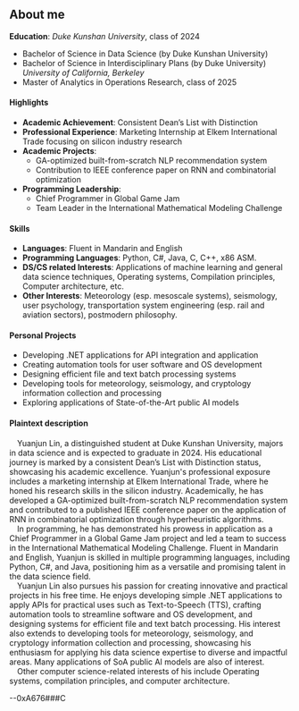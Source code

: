 ## About me

**Education**:
*Duke Kunshan University*, class of 2024
- Bachelor of Science in Data Science (by Duke Kunshan University)
- Bachelor of Science in Interdisciplinary Plans (by Duke University)
*University of California, Berkeley*
- Master of Analytics in Operations Research, class of 2025

#### Highlights
- **Academic Achievement**: Consistent Dean’s List with Distinction
- **Professional Experience**: Marketing Internship at Elkem International Trade focusing on silicon industry research
- **Academic Projects**: 
  - GA-optimized built-from-scratch NLP recommendation system
  - Contribution to IEEE conference paper on RNN and combinatorial optimization
- **Programming Leadership**: 
  - Chief Programmer in Global Game Jam
  - Team Leader in the International Mathematical Modeling Challenge

#### Skills
- **Languages**: Fluent in Mandarin and English
- **Programming Languages**: Python, C#, Java, C, C++, x86 ASM.
- **DS/CS related Interests**: Applications of machine learning and general data science techniques, Operating systems, Compilation principles, Computer architecture, etc.
- **Other Interests**: Meteorology (esp. mesoscale systems), seismology, user psychology, transportation system engineering (esp. rail and aviation sectors), postmodern philosophy.

#### Personal Projects
- Developing .NET applications for API integration and application
- Creating automation tools for user software and OS development
- Designing efficient file and text batch processing systems
- Developing tools for meteorology, seismology, and cryptology information collection and processing
- Exploring applications of State-of-the-Art public AI models

#### Plaintext description
&emsp;Yuanjun Lin, a distinguished student at Duke Kunshan University, majors in data science and is expected to graduate in 2024. His educational journey is marked by a consistent Dean’s List with Distinction status, showcasing his academic excellence. Yuanjun's professional exposure includes a marketing internship at Elkem International Trade, where he honed his research skills in the silicon industry. Academically, he has developed a GA-optimized built-from-scratch NLP recommendation system and contributed to a published IEEE conference paper on the application of RNN in combinatorial optimization through hyperheuristic algorithms.\
&emsp;In programming, he has demonstrated his prowess in application as a Chief Programmer in a Global Game Jam project and led a team to success in the International Mathematical Modeling Challenge. Fluent in Mandarin and English, Yuanjun is skilled in multiple programming languages, including Python, C#, and Java, positioning him as a versatile and promising talent in the data science field.\
&emsp;Yuanjun Lin also pursues his passion for creating innovative and practical projects in his free time. He enjoys developing simple .NET applications to apply APIs for practical uses such as Text-to-Speech (TTS), crafting automation tools to streamline software and OS development, and designing systems for efficient file and text batch processing. His interest also extends to developing tools for meteorology, seismology, and cryptology information collection and processing, showcasing his enthusiasm for applying his data science expertise to diverse and impactful areas. Many applications of SoA public AI models are also of interest.\
&emsp;Other computer science-related interests of his include Operating systems, compilation principles, and computer architecture.


--0xA676###C

<!---
Millington0304/Millington0304 is a ✨ special ✨ repository because its `README.md` (this file) appears on your GitHub profile.
You can click the Preview link to take a look at your changes.
--->
